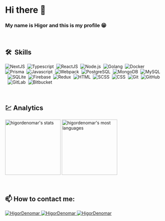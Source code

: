# Hi there 👋
### My name is Higor and this is my profile 😁

<br />

## 🛠 &nbsp;Skills

![NextJS](https://img.shields.io/badge/-NextJS-282A36?style=flat&logo=next.js)&nbsp;
![Typescript](https://img.shields.io/badge/-Typescript-282A36?style=flat&logo=typescript)&nbsp;
![ReactJS](https://img.shields.io/badge/-ReactJS-282A36?style=flat&logo=react)&nbsp;
![Node.js](https://img.shields.io/badge/-Node.js-282A36?style=flat&logo=node.js)&nbsp;
![Golang](https://img.shields.io/badge/-Golang-282A36?style=flat&logo=go)&nbsp;
![Docker](https://img.shields.io/badge/-Docker-282A36?style=flat&logo=docker)&nbsp;
![Prisma](https://img.shields.io/badge/-Prisma-282A36?style=flat&logo=prisma)&nbsp;
![Javascript](https://img.shields.io/badge/-Javascript-282A36?style=flat&logo=javascript)&nbsp;
![Webpack](https://img.shields.io/badge/-Webpack-282A36?style=flat&logo=webpack)&nbsp;
![PostgreSQL](https://img.shields.io/badge/-PostgreSQL-282A36?style=flat&logo=postgresql)&nbsp;
![MongoDB](https://img.shields.io/badge/-MongoDB-282A36?style=flat&logo=mongodb)&nbsp;
![MySQL](https://img.shields.io/badge/-MySQL-282A36?style=flat&logo=mysql)&nbsp;
![SQLite](https://img.shields.io/badge/-SQLite-282A36?style=flat&logo=sqlite)&nbsp;
![Firebase](https://img.shields.io/badge/-Firebase-282A36?style=flat&logo=firebase)&nbsp;
![Redux](https://img.shields.io/badge/-Redux-282A36?style=flat&logo=redux)&nbsp;
![HTML](https://img.shields.io/badge/-HTML-282A36?style=flat&logo=HTML5)&nbsp;
![SCSS](https://img.shields.io/badge/-SCSS-282A36?style=flat&logo=SASS&logoColor=1572B6)&nbsp;
![CSS](https://img.shields.io/badge/-CSS-282A36?style=flat&logo=CSS3&logoColor=1572B6)&nbsp;
![Git](https://img.shields.io/badge/-Git-282A36?style=flat&logo=git)&nbsp;
![GitHub](https://img.shields.io/badge/-GitHub-282A36?style=flat&logo=github)&nbsp;
![GitLab](https://img.shields.io/badge/-GitLab-282A36?style=flat&logo=gitlab)&nbsp;
![Bitbucket](https://img.shields.io/badge/-Bitbucket-282A36?style=flat&logo=bitbucket)&nbsp;

<br>

## 💹 Analytics

<p align="left">
  <img height="180em" src="https://github-readme-stats.vercel.app/api?username=higordenomar&show_icons=true&theme=dracula&title_color=539BF5" alt="higordenomar's stats"/>
  <img height="180em" src="https://github-readme-stats.vercel.app/api/top-langs/?username=higordenomar&layout=compact&theme=dracula&title_color=539BF5" alt="higordenomar's most languages"/>
</p>

<br />

## 📫 How to contact me:

<a href="https://www.linkedin.com/in/higordenomar/">
  <img alt="HigorDenomar" src="https://img.shields.io/badge/-HigorDenomar-5429CC?style=flat&logo=Linkedin&logoColor=white" />
</a>
<a href="https://www.instagram.com/higordenomar">
  <img alt="HigorDenomar" src="https://img.shields.io/badge/-HigorDenomar-d02873?style=flat&labelColor=d02873&logo=instagram&logoColor=white&link=https://www.instagram.com/higordenomar">
</a>
<a href="mailto:higordenomar@gmail.com">
  <img alt="HigorDenomar" src="https://img.shields.io/badge/-higordenomar%40gmail.com-D3403A?style=flat&logo=Gmail&logoColor=white" />
</a>
